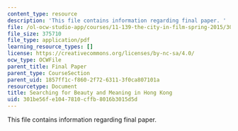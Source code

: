 ```yaml
---
content_type: resource
description: 'This file contains information regarding final paper. '
file: /ol-ocw-studio-app/courses/11-139-the-city-in-film-spring-2015/301be56fe1047810cffb8016b3015d5d_MIT11_139S15_FinalPaper.pdf
file_size: 375710
file_type: application/pdf
learning_resource_types: []
license: https://creativecommons.org/licenses/by-nc-sa/4.0/
ocw_type: OCWFile
parent_title: Final Paper
parent_type: CourseSection
parent_uid: 1857ff1c-f860-2f72-6311-3f0ca807101a
resourcetype: Document
title: Searching for Beauty and Meaning in Hong Kong
uid: 301be56f-e104-7810-cffb-8016b3015d5d
---
```

This file contains information regarding final paper. 